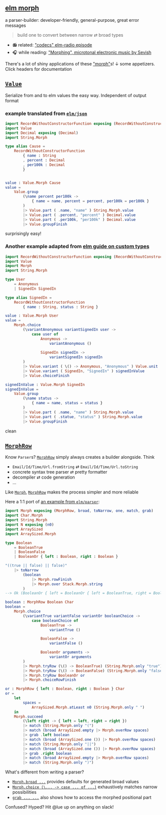 ## [elm morph](https://dark.elm.dmy.fr/packages/lue-bird/elm-morph/latest/)

a parser-builder: developer-friendly, general-purpose, great error messages

> build one to convert between narrow ⇄ broad types

  - 📻 related: ["codecs" elm-radio episode](https://elm-radio.com/episode/codecs/)
  - 🎧 while reading: ["Morphing", microtonal electronic music by Sevish](https://youtu.be/J-JZhCWsk3M?t=1702)

There's a lot of shiny applications of these ["morph"](Morph)s!
↓ some appetizers. Click headers for documentation

## [`Value`](Value)

Serialize from and to elm values the easy way.
Independent of output format

### example translated from [`elm/json`](https://dark.elm.dmy.fr/packages/elm/json/latest/)

```elm
import RecordWithoutConstructorFunction exposing (RecordWithoutConstructorFunction)
import Value
import Decimal exposing (Decimal)
import String.Morph

type alias Cause =
    RecordWithoutConstructorFunction
        { name : String
        , percent : Decimal
        , per100k : Decimal
        }


value : Value.Morph Cause
value =
    Value.group
        (\name percent per100k ->
            { name = name, percent = percent, per100k = per100k }
        )
        |> Value.part ( .name, "name" ) String.Morph.value
        |> Value.part ( .percent, "percent" ) Decimal.value
        |> Value.part ( .per100k, "per100k" ) Decimal.value
        |> Value.groupFinish
```
surprisingly easy!

### Another example adapted from [elm guide on custom types](https://guide.elm-lang.org/types/custom_types.html)
```elm
import RecordWithoutConstructorFunction exposing (RecordWithoutConstructorFunction)
import Value
import Morph
import String.Morph

type User
    = Anonymous
    | SignedIn SignedIn

type alias SignedIn =
    RecordWithoutConstructorFunction
        { name : String, status : String }

value : Value.Morph User
value =
    Morph.choice
        (\variantAnonymous variantSignedIn user ->
            case user of
                Anonymous ->
                    variantAnonymous ()
                
                SignedIn signedIn ->
                    variantSignedIn signedIn
        )
        |> Value.variant ( \() -> Anonymous, "Anonymous" ) Value.unit
        |> Value.variant ( SignedIn, "SignedIn" ) signedInValue
        |> Value.choiceFinish

signedInValue : Value.Morph SignedIn
signedInValue =
    Value.group
        (\name status ->
            { name = name, status = status }
        )
        |> Value.part ( .name, "name" ) String.Morph.value
        |> Value.part ( .statue, "status" ) String.Morph.value
        |> Value.groupFinish
```
clean

## [`MorphRow`](Morph#MorphRow)

Know `Parser`s? [`MorphRow`](Morph#MorphRow) simply always creates a builder alongside. Think

  - `Email/Id/Time/Url.fromString` ⇄ `Email/Id/Time/Url.toString`
  - concrete syntax tree parser ⇄ pretty formatter
  - decompiler ⇄ code generation
  - ...

Like [`Morph`](Morph#Morph), [`MorphRow`](Morph#MorphRow) makes the process simpler and more reliable

Here a 1:1 port of [an example from `elm/parser`](https://dark.elm.dmy.fr/packages/elm/parser/latest/Parser#lazy):
```elm
import Morph exposing (MorphRow, broad, toNarrow, one, match, grab)
import Char.Morph
import String.Morph
import N exposing (n0)
import ArraySized
import ArraySized.Morph

type Boolean
    = BooleanTrue
    | BooleanFalse
    | BooleanOr { left : Boolean, right : Boolean }

"((true || false) || false)"
    |> toNarrow
        (boolean
            |> Morph.rowFinish
            |> Morph.over Stack.Morph.string
        )
--> Ok (BooleanOr { left = BooleanOr { left = BooleanTrue, right = BooleanFalse }, right = BooleanFalse })

boolean : MorphRow Boolean Char
boolean =
    Morph.choice
        (\variantTrue variantFalse variantOr booleanChoice ->
            case booleanChoice of
                BooleanTrue ->
                    variantTrue ()

                BooleanFalse ->
                    variantFalse ()

                BooleanOr arguments ->
                    variantOr arguments
        )
        |> Morph.tryRow (\() -> BooleanTrue) (String.Morph.only "true")
        |> Morph.tryRow (\() -> BooleanFalse) (String.Morph.only "false")
        |> Morph.tryRow BooleanOr or
        |> Morph.choiceRowFinish

or : MorphRow { left : Boolean, right : Boolean } Char
or =
    let 
        spaces =
            ArraySized.Morph.atLeast n0 (String.Morph.only " ")
    in
    Morph.succeed
        (\left right -> { left = left, right = right })
        |> match (String.Morph.only "(")
        |> match (broad ArraySized.empty |> Morph.overRow spaces)
        |> grab .left boolean
        |> match (broad (ArraySized.one ()) |> Morph.overRow spaces)
        |> match (String.Morph.only "||")
        |> match (broad (ArraySized.one ()) |> Morph.overRow spaces)
        |> grab .right boolean
        |> match (broad ArraySized.empty |> Morph.overRow spaces)
        |> match (String.Morph.only ")")
```

What's different from writing a parser?

  - [`Morph.broad ...`](Morph#broad) provides defaults for generated broad values
  - [`Morph.choice (\... -> case ... of ...)`](Morph#choice) exhaustively matches narrow possibilities
  - [`grab ... ...`](Morph#grab) also shows how to access the morphed positional part

Confused? Hyped? Hit @lue up on anything on slack!
